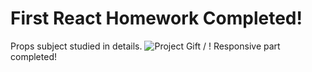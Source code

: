 # First React Homework Completed!

Props subject studied in details.
![Project Gift](homework.gif) / ! [](homework.gif)
Responsive part completed!

